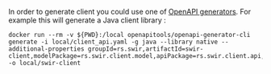 In order to generate client you could use one of [OpenAPI generators](https://github.com/OpenAPITools/openapi-generator).
For example this will generate a Java client library :
```
docker run --rm -v ${PWD}:/local openapitools/openapi-generator-cli generate -i local/client_api.yaml -g java --library native --additional-properties groupId=rs.swir,artifactId=swir-client,modelPackage=rs.swir.client.model,apiPackage=rs.swir.client.api,hideGenerationTimestamp=true -o local/swir-client
```
